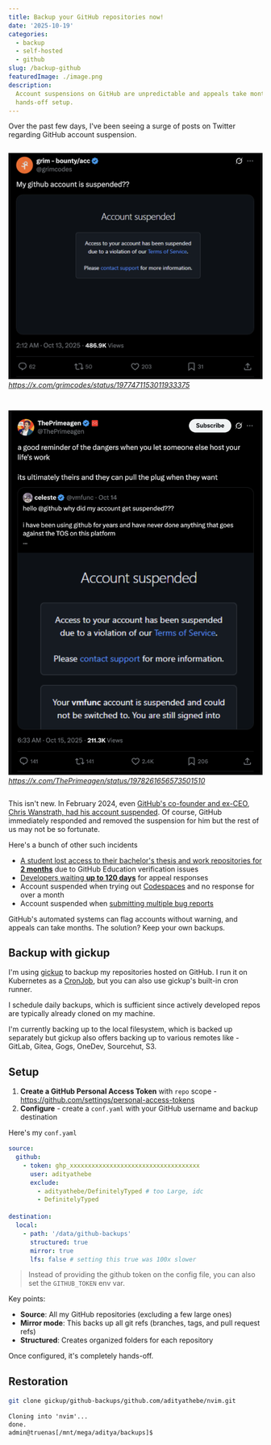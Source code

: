```yaml
---
title: Backup your GitHub repositories now!
date: '2025-10-19'
categories:
  - backup
  - self-hosted
  - github
slug: /backup-github
featuredImage: ./image.png
description:
  Account suspensions on GitHub are unpredictable and appeals take months. Here's how I use gickup to automatically backup all my repositories daily with a simple,
  hands-off setup.
---
```


Over the past few days, I've been seeing a surge of posts on Twitter regarding GitHub account suspension.

<div style="display: flex; gap: 1em; flex-wrap: wrap;">

![](./grimcodes-github-suspended.png)
_https://x.com/grimcodes/status/1977471153011933375_

![](./vmfunc-github-suspended.png)
_https://x.com/ThePrimeagen/status/1978261656573501510_

</div>

This isn't new. In February 2024, even [GitHub's co-founder and ex-CEO, Chris Wanstrath, had his account suspended](https://news.ycombinator.com/item?id=39267200).
Of course, GitHub immediately responded and removed the suspension for him but the rest of us may not be so fortunate.

Here's a bunch of other such incidents

- [A student lost access to their bachelor's thesis and work repositories for **2 months**](https://github.com/orgs/community/discussions/171069) due to GitHub Education verification issues
- [Developers waiting **up to 120 days**](https://github.com/orgs/community/discussions/116763) for appeal responses
- Account suspended when trying out [Codespaces](https://github.com/orgs/community/discussions/48787) and no response for over a month
- Account suspended when [submitting multiple bug reports](https://github.com/orgs/community/discussions/48787#discussioncomment-5296577)

GitHub's automated systems can flag accounts without warning, and appeals can take months. The solution? Keep your own backups.

## Backup with gickup

I'm using [gickup](https://github.com/cooperspencer/gickup) to backup my repositories hosted on GitHub. I run it on Kubernetes as a [CronJob](https://github.com/adityathebe/homelab/blob/main/kubernetes/apps/default/gickup/helmrelease.yaml), but you can also use gickup's built-in cron runner.

I schedule daily backups, which is sufficient since actively developed repos are typically already cloned on my machine.

I'm currently backing up to the local filesystem, which is backed up separately but gickup also offers backing up to various remotes like - GitLab, Gitea, Gogs, OneDev, Sourcehut, S3.

## Setup

1. **Create a GitHub Personal Access Token** with `repo` scope - https://github.com/settings/personal-access-tokens
2. **Configure** - create a `conf.yaml` with your GitHub username and backup destination

Here's my `conf.yaml`

```yaml
source:
  github:
    - token: ghp_xxxxxxxxxxxxxxxxxxxxxxxxxxxxxxxxxxxx
      user: adityathebe
      exclude:
        - adityathebe/DefinitelyTyped # too Large, idc
        - DefinitelyTyped

destination:
  local:
    - path: '/data/github-backups'
      structured: true
      mirror: true
      lfs: false # setting this true was 100x slower
```

> Instead of providing the github token on the config file, you can also set the `GITHUB_TOKEN` env var.

Key points:

- **Source**: All my GitHub repositories (excluding a few large ones)
- **Mirror mode**: This backs up all git refs (branches, tags, and pull request refs)
- **Structured**: Creates organized folders for each repository

Once configured, it's completely hands-off.

## Restoration

```sh
git clone gickup/github-backups/github.com/adityathebe/nvim.git
```

```output
Cloning into 'nvim'...
done.
admin@truenas[/mnt/mega/aditya/backups]$
```
